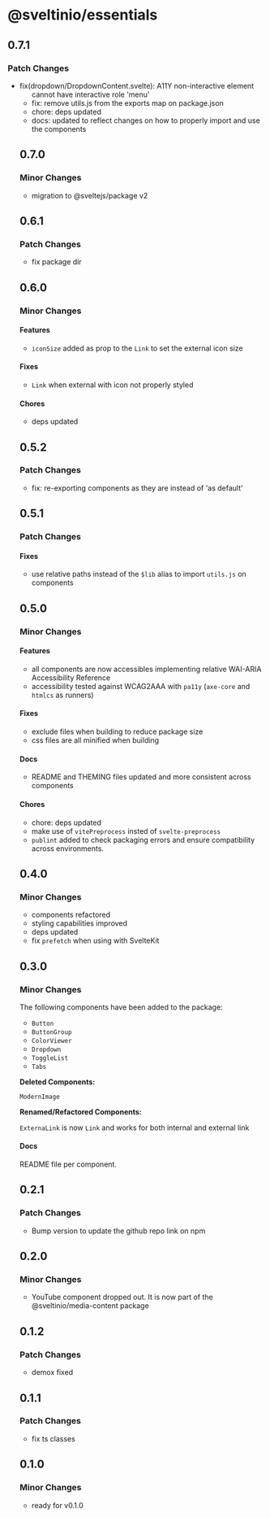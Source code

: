 # @sveltinio/essentials

## 0.7.1

### Patch Changes

- fix(dropdown/DropdownContent.svelte): A11Y non-interactive element <ul> cannot have interactive role 'menu'
- fix: remove utils.js from the exports map on package.json
- chore: deps updated
- docs: updated to reflect changes on how to properly import and use the components

## 0.7.0

### Minor Changes

- migration to @sveltejs/package v2

## 0.6.1

### Patch Changes

- fix package dir

## 0.6.0

### Minor Changes

#### Features

- `iconSize` added as prop to the `Link` to set the external icon size

#### Fixes

- `Link` when external with icon not properly styled

#### Chores

- deps updated

## 0.5.2

### Patch Changes

- fix: re-exporting components as they are instead of 'as default'

## 0.5.1

### Patch Changes

#### Fixes

- use relative paths instead of the `$lib` alias to import `utils.js` on components

## 0.5.0

### Minor Changes

#### Features

- all components are now accessibles implementing relative WAI-ARIA Accessibility Reference
- accessibility tested against WCAG2AAA with `pa11y` (`axe-core` and `htmlcs` as runners)

#### Fixes

- exclude files when building to reduce package size
- css files are all minified when building

#### Docs

- README and THEMING files updated and more consistent across components

#### Chores

- chore: deps updated
- make use of `vitePreprocess` insted of `svelte-preprocess`
- `publint` added to check packaging errors and ensure compatibility across environments.

## 0.4.0

### Minor Changes

- components refactored
- styling capabilities improved
- deps updated
- fix `prefetch` when using with SvelteKit

## 0.3.0

### Minor Changes

The following components have been added to the package:

- `Button`
- `ButtonGroup`
- `ColorViewer`
- `Dropdown`
- `ToggleList`
- `Tabs`

**Deleted Components:**

`ModernImage`

**Renamed/Refactored Components:**

`ExternaLink` is now `Link` and works for both internal and external link

#### Docs

README file per component.

## 0.2.1

### Patch Changes

- Bump version to update the github repo link on npm

## 0.2.0

### Minor Changes

- YouTube component dropped out. It is now part of the @sveltinio/media-content package

## 0.1.2

### Patch Changes

- demox fixed

## 0.1.1

### Patch Changes

- fix ts classes

## 0.1.0

### Minor Changes

- ready for v0.1.0
